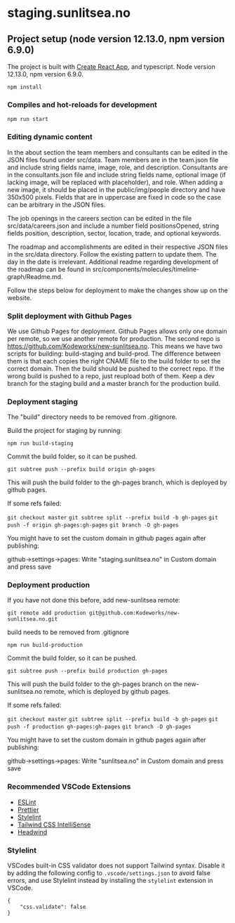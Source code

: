 # staging.sunlitsea.no

## Project setup (node version 12.13.0, npm version 6.9.0)
The project is built with [Create React App](https://github.com/facebook/create-react-app), and typescript. Node version 12.13.0, npm version 6.9.0.
```
npm install
```

### Compiles and hot-reloads for development
```
npm run start
```

### Editing dynamic content
In the about section the team members and consultants can be edited in the JSON files found under src/data.
Team members are in the team.json file and include string fields name, image, role, and description.
Consultants are in the consultants.json file and include string fields name, optional image (if lacking image, will be replaced with placeholder), and role.
When adding a new image, it should be placed in the public/img/people directory and have 350x500 pixels. Fields that are in uppercase are fixed in code so the case can be arbitrary in the JSON files.

The job openings in the careers section can be edited in the file src/data/careers.json and include a number field positionsOpened, string fields position, description, sector, location, trade, and optional keywords.

The roadmap and accomplishments are edited in their respective JSON files in the src/data directory. Follow the existing pattern to update them. The day in the date is irrelevant. Additional readme regarding development of the roadmap can be found in src/components/molecules/timeline-graph/Readme.md.

Follow the steps below for deployment to make the changes show up on the website.

### Split deployment with Github Pages

We use Github Pages for deployment. Github Pages allows only one domain per remote, so we use another remote for production. The second repo is https://github.com/Kodeworks/new-sunlitsea.no.
This means we have two scripts for building: build-staging and build-prod. The difference between them is that each copies the right CNAME file to the build folder to set the correct domain.
Then the build should be pushed to the correct repo. If the wrong build is pushed to a repo, just reupload both of them. Keep a dev branch for the staging build and a master branch for the production build.

### Deployment staging

The "build" directory needs to be removed from .gitignore.

Build the project for staging by running:

`npm run build-staging`

Commit the build folder, so it can be pushed.

`git subtree push --prefix build origin gh-pages`

This will push the build folder to the gh-pages branch, which is deployed by github pages.

If some refs failed: 

`git checkout master`
`git subtree split --prefix build -b gh-pages`
`git push -f origin gh-pages:gh-pages`
`git branch -D gh-pages`

You might have to set the custom domain in github pages again after publishing:

github->settings->pages: Write "staging.sunlitsea.no" in Custom domain and press save

### Deployment production

If you have not done this before, add new-sunlitsea remote:

`git remote add production git@github.com:Kodeworks/new-sunlitsea.no.git`

build needs to be removed from .gitignore

`npm run build-production`

Commit the build folder, so it can be pushed.

`git subtree push --prefix build production gh-pages`

This will push the build folder to the gh-pages branch on the new-sunlitsea.no remote, which is deployed by github pages.

If some refs failed: 

`git checkout master`
`git subtree split --prefix build -b gh-pages`
`git push -f production gh-pages:gh-pages`
`git branch -D gh-pages`

You might have to set the custom domain in github pages again after publishing:

github->settings->pages: Write "sunlitsea.no" in Custom domain and press save

### Recommended VSCode Extensions

- [ESLint](https://marketplace.visualstudio.com/items?itemName=dbaeumer.vscode-eslint)
- [Prettier](https://marketplace.visualstudio.com/items?itemName=esbenp.prettier-vscode)
- [Stylelint](https://marketplace.visualstudio.com/items?itemName=stylelint.vscode-stylelint)
- [Tailwind CSS IntelliSense](https://marketplace.visualstudio.com/items?itemName=bradlc.vscode-tailwindcss)
- [Headwind](https://marketplace.visualstudio.com/items?itemName=heybourn.headwind)

### Stylelint

VSCodes built-in CSS validator does not support Tailwind syntax. Disable it by adding the following config to `.vscode/settings.json` to avoid false errors, and use Stylelint instead by installing the `stylelint` extension in VSCode.

```PlainText
{
    "css.validate": false
}
```
